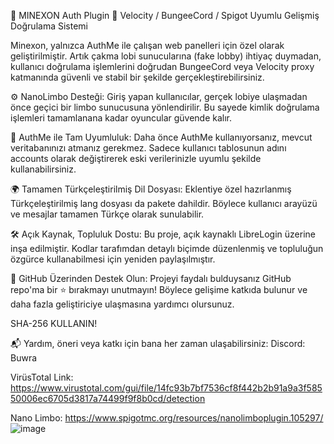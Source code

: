 🎉 MINEXON Auth Plugin
🔐 Velocity / BungeeCord / Spigot Uyumlu Gelişmiş Doğrulama Sistemi

Minexon, yalnızca AuthMe ile çalışan web panelleri için özel olarak geliştirilmiştir. Artık çakma lobi sunucularına (fake lobby) ihtiyaç duymadan, kullanıcı doğrulama işlemlerini doğrudan BungeeCord veya Velocity proxy katmanında güvenli ve stabil bir şekilde gerçekleştirebilirsiniz.

⚙️ NanoLimbo Desteği:
Giriş yapan kullanıcılar, gerçek lobiye ulaşmadan önce geçici bir limbo sunucusuna yönlendirilir. Bu sayede kimlik doğrulama işlemleri tamamlanana kadar oyuncular güvende kalır.

📁 AuthMe ile Tam Uyumluluk:
Daha önce AuthMe kullanıyorsanız, mevcut veritabanınızı atmanız gerekmez. Sadece kullanıcı tablosunun adını accounts olarak değiştirerek eski verilerinizle uyumlu şekilde kullanabilirsiniz.

🌍 Tamamen Türkçeleştirilmiş Dil Dosyası:
Eklentiye özel hazırlanmış Türkçeleştirilmiş lang dosyası da pakete dahildir. Böylece kullanıcı arayüzü ve mesajlar tamamen Türkçe olarak sunulabilir.

🛠️ Açık Kaynak, Topluluk Dostu:
Bu proje, açık kaynaklı LibreLogin üzerine inşa edilmiştir. Kodlar tarafımdan detaylı biçimde düzenlenmiş ve topluluğun özgürce kullanabilmesi için yeniden paylaşılmıştır.

📌 GitHub Üzerinden Destek Olun:
Projeyi faydalı bulduysanız GitHub repo'ma bir ⭐ bırakmayı unutmayın! Böylece gelişime katkıda bulunur ve daha fazla geliştiriciye ulaşmasına yardımcı olursunuz.

SHA-256 KULLANIN!

📬 Yardım, öneri veya katkı için bana her zaman ulaşabilirsiniz: Discord: Buwra

VirüsTotal Link: https://www.virustotal.com/gui/file/14fc93b7bf7536cf8f442b2b91a9a3f58550006ec6705d3817a74499f9f8b0cd/detection

Nano Limbo: https://www.spigotmc.org/resources/nanolimboplugin.105297/
![image](https://github.com/user-attachments/assets/6d4d9311-ee25-4283-b779-716381f573dc)
